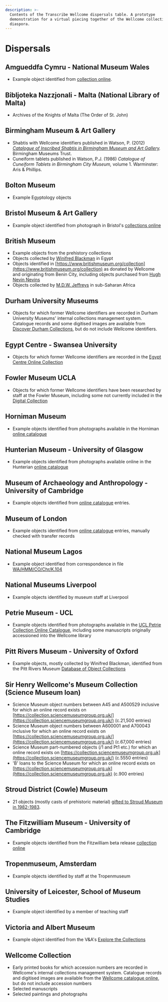 ```yaml
---
description: >-
  Contents of the Transcribe Wellcome dispersals table. A prototype
  demonstration for a virtual piecing together of the Wellcome collections'
  diaspora.
---
```


# Dispersals

## Amgueddfa Cymru - National Museum Wales

* Example object identified from [collection online](https://museum.wales/collections/online/).

## Bibljoteka Nazzjonali - Malta \(National Library of Malta\)

* Archives of the Knights of Malta \(The Order of St. John\)

## Birmingham Museum & Art Gallery

* Shabtis with Wellcome identifiers published in Watson, P. \(2012\) [_Catalogue of Inscribed Shabtis in Birmingham Museum and Art Gallery_](https://www.birminghammuseums.org.uk/system/resources/W1siZiIsIjIwMTQvMTEvMjAvNmp0Nnk5dm1zOV9zaGFidGlfbWFzdGVyX3YxXzMucGRmIl1d/shabti%20master%20v1_3.pdf)_._ Birmingham Museums Trust.
* Cuneiform tablets published in Watson, P.J. \(1986\) _Catalogue of Cuneiform Tablets in Birmingham City Museum,_ volume 1. Warminster: Aris & Phillips.

## Bolton Museum

* Example Egyptology objects

## Bristol Museum & Art Gallery

* Example object identified from photograph in Bristol's [collections online](http://museums.bristol.gov.uk/)

## British Museum

* Example objects from the prehistory collections
* Objects collected by [Winifred Blackman](https://www.britishmuseum.org/collection/term/BIOG121313) in Egypt
* Objects identified in [https://www.britishmuseum.org/collection](https://www.britishmuseum.org/collection) as donated by Wellcome and originating from Benin City, including objects purchased from [Hugh Nevin Nevins](https://www.britishmuseum.org/collection/term/BIOG126659)
* Objects collected by [M.D.W. Jeffreys](https://www.britishmuseum.org/collection/term/BIOG124904) in sub-Saharan Africa

## Durham University Museums

* Objects for which former Wellcome identifiers are recorded in Durham University Museums' internal collections management system. Catalogue records and some digitised images are available from [Discover Durham Collections](https://discover.durham.ac.uk/primo-explore/search?vid=44DUR_VU4), but do not include Wellcome identifiers.

## Egypt Centre - Swansea University

* Objects for which former Wellcome identifiers are recorded in the [Egypt Centre Online Collection](https://egyptcentre.abasetcollections.com/)

## Fowler Museum UCLA

* Objects for which former Wellcome identifiers have been researched by staff at the Fowler Museum, including some not currently included in the [Digital Collection](https://www.fowler.ucla.edu/collections/home/)

## Horniman Museum

* Example objects identified from photographs available in the Horniman [online catalogue](https://www.gla.ac.uk/hunterian/collections/searchourcollections/)

## Hunterian Museum - University of Glasgow

* Example objects identified from photographs available online in the Hunterian [online catalogue](https://www.gla.ac.uk/hunterian/collections/searchourcollections/)

## Museum of Archaeology and Anthropology - University of Cambridge

* Example objects identified from [online catalogue](https://collections.maa.cam.ac.uk/) entries.

## Museum of London

* Example objects identified from [online catalogue](https://www.museumoflondon.org.uk/collections) entries, manually checked with transfer records

## National Museum Lagos

* Example object identified from correspondence in file [WA/HMM/CO/Chr/K.104](https://wellcomecollection.org/works/dppjjtqz)

## National Museums Liverpool

* Example objects identified by museum staff at Liverpool

## Petrie Museum - UCL

* Example objects identified from photographs available in the [UCL Petrie Collection Online Catalogue](https://petriecat.museums.ucl.ac.uk/), including some manuscripts originally accessioned into the Wellcome library

## Pitt Rivers Museum - University of Oxford

* Example objects, mostly collected by Winifred Blackman, identified from the Pitt Rivers Museum [Database of Object Collections](https://prm.web.ox.ac.uk/terms-use-pitt-rivers-museum-database-object-collections)

## Sir Henry Wellcome's Museum Collection \(Science Museum loan\)

* Science Museum object numbers between A45 and A500529 inclusive for which an online record exists on [https://collection.sciencemuseumgroup.org.uk/](https://collection.sciencemuseumgroup.org.uk/) \(c.21,500 entries\)
* Science Museum object numbers between A600001 and A700043 inclusive for which an online record exists on [https://collection.sciencemuseumgroup.org.uk/](https://collection.sciencemuseumgroup.org.uk/) \(c.67,000 entries\)
* Science Museum part-numbered objects \(/1 and Pt1 etc.\) for which an online record exists on [https://collection.sciencemuseumgroup.org.uk](https://collection.sciencemuseumgroup.org.uk/)  \(c.5550 entries\)
* 'B' loans to the Science Museum for which an online record exists on [https://collection.sciencemuseumgroup.org.uk](https://collection.sciencemuseumgroup.org.uk) \(c.900 entries\)

## Stroud District \(Cowle\) Museum 

* 21 objects \(mostly casts of prehistoric material\) [gifted to Stroud Museum in 1982-1983](https://wellcomecollection.org/works/ap29grmp/items?canvas=57).

## The Fitzwilliam Museum - University of Cambridge

* Example objects identified from the Fitzwilliam beta release [collection online](https://collection.beta.fitz.ms/)

## Tropenmuseum, Amsterdam

* Example objects identified by staff at the Tropenmuseum

## University of Leicester, School of Museum Studies

* Example object identified by a member of teaching staff

## Victoria and Albert Museum

* Example object identified from the V&A's [Explore the Collections](https://www.vam.ac.uk/collections)

## Wellcome Collection

* Early printed books for which accession numbers are recorded in Wellcome's internal collections management system. Catalogue records and digitised images are available from the [Wellcome catalogue online](https://wellcomecollection.org/collections), but do not include accession numbers
* Selected manuscripts
* Selected paintings and photographs

